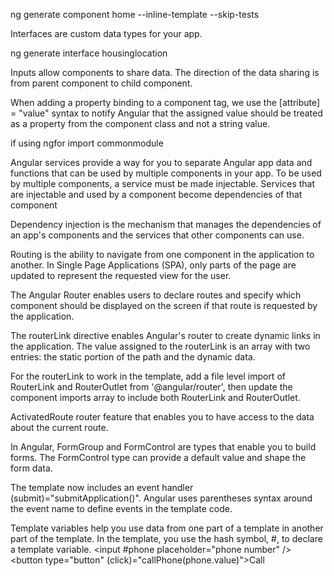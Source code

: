 ng generate component home --inline-template --skip-tests

Interfaces are custom data types for your app.

ng generate interface housinglocation

Inputs allow components to share data. The direction of the data sharing is from parent component to child component.

When adding a property binding to a component tag, we use the
[attribute] = "value" syntax to notify Angular that the assigned value should
be treated as a property from the component class and not a string value.

if using ngfor import commonmodule

Angular services provide a way for you to separate Angular app data and functions that can be used by multiple components in your app. To be used by multiple components, a service must be made injectable. Services that are injectable and used by a component become dependencies of that component

Dependency injection is the mechanism that manages the dependencies of an app's components and the services that other components can use.

Routing is the ability to navigate from one component in the application to another. In Single Page Applications (SPA), only parts of the page are updated to represent the requested view for the user.

The Angular Router enables users to declare routes and specify which component should be displayed on the screen if that route is requested by the application.

The routerLink directive enables Angular's router to create dynamic links in the application. The value assigned to the routerLink is an array with two entries: the static portion of the path and the dynamic data.

For the routerLink to work in the template, add a file level import of RouterLink and RouterOutlet from '@angular/router', then update the component imports array to include both RouterLink and RouterOutlet.

ActivatedRoute router feature that enables you to have access to the data about the current route.

In Angular, FormGroup and FormControl are types that enable you to build forms. The FormControl type can provide a default value and shape the form data.

The template now includes an event handler (submit)="submitApplication()". Angular uses parentheses syntax around the event name to define events in the template code.

Template variables help you use data from one part of a template in another part of the template.
In the template, you use the hash symbol, #, to declare a template variable.
<input #phone placeholder="phone number" />
<button type="button" (click)="callPhone(phone.value)">Call</button>
